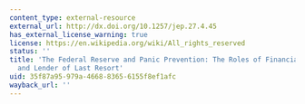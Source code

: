 ```yaml
---
content_type: external-resource
external_url: http://dx.doi.org/10.1257/jep.27.4.45
has_external_license_warning: true
license: https://en.wikipedia.org/wiki/All_rights_reserved
status: ''
title: 'The Federal Reserve and Panic Prevention: The Roles of Financial Regulation
  and Lender of Last Resort'
uid: 35f87a95-979a-4668-8365-6155f8ef1afc
wayback_url: ''
---
```

